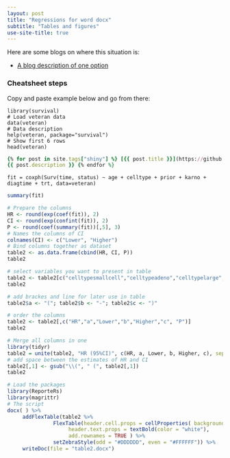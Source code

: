 ```yaml
---
layout: post
title: "Regressions for word docx"
subtitle: "Tables and figures"
use-site-title: true
---
```


Here are some blogs on where this situation is:

- [A blog description of one option](https://datascienceplus.com/how-to-export-regression-results-from-r-to-ms-word/)
 

### Cheatsheet  steps

Copy and paste example below and go from there:

```{r}## Load survival package
library(survival)
# Load veteran data
data(veteran)
# Data description
help(veteran, package="survival")
# Show first 6 rows
head(veteran)
```

```ruby
{% for post in site.tags["shiny"] %} [{{ post.title }}](https://github.com/davan690/beech-forest-dynamics/blob/master/{{ post.url }}) ({{ post.date | date_to_string }})
{{ post.description }} {% endfor %}
```

```{r}# Fit the COX model
fit = coxph(Surv(time, status) ~ age + celltype + prior + karno + diagtime + trt, data=veteran)
```

```R
summary(fit)
```

```R
# Prepare the columns
HR <- round(exp(coef(fit)), 2)
CI <- round(exp(confint(fit)), 2)
P <- round(coef(summary(fit))[,5], 3)
# Names the columns of CI
colnames(CI) <- c("Lower", "Higher")
# Bind columns together as dataset
table2 <- as.data.frame(cbind(HR, CI, P))
table2
```

```R
# select variables you want to present in table
table2 <- table2[c("celltypesmallcell","celltypeadeno","celltypelarge","trt"),]
table2
```

```R
# add brackes and line for later use in table
table2$a <- "("; table2$b <- "-"; table2$c <- ")"

# order the columns
table2 <- table2[,c("HR","a","Lower","b","Higher","c", "P")]
table2
```

```R
# Merge all columns in one
library(tidyr)
table2 = unite(table2, "HR (95%CI)", c(HR, a, Lower, b, Higher, c), sep = "", remove=T)
# add space between the estimates of HR and CI
table2[,1] <- gsub("\\(", " (", table2[,1])
table2
```

```R
# Load the packages
library(ReporteRs)
library(magrittr)
# The script
docx( ) %>% 
     addFlexTable(table2 %>%
               FlexTable(header.cell.props = cellProperties( background.color = "#003366"),
                    header.text.props = textBold(color = "white"),
                    add.rownames = TRUE ) %>%
               setZebraStyle(odd = "#DDDDDD", even = "#FFFFFF")) %>%
     writeDoc(file = "table2.docx")
```